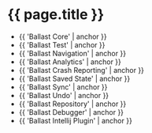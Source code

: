 ---
---

# {{ page.title }}

- {{ 'Ballast Core' | anchor }}
- {{ 'Ballast Test' | anchor }}
- {{ 'Ballast Navigation' | anchor }}
- {{ 'Ballast Analytics' | anchor }}
- {{ 'Ballast Crash Reporting' | anchor }}
- {{ 'Ballast Saved State' | anchor }}
- {{ 'Ballast Sync' | anchor }}
- {{ 'Ballast Undo' | anchor }}
- {{ 'Ballast Repository' | anchor }}
- {{ 'Ballast Debugger' | anchor }}
- {{ 'Ballast Intellij Plugin' | anchor }}

